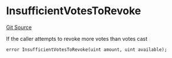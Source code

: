# InsufficientVotesToRevoke
[Git Source](https://github.com/FloorDAO/floor-v2/blob/fd4de86a192de96d73fe2e56a84ec542b57b1c69/src/contracts/voting/SweepWars.sol)

If the caller attempts to revoke more votes than votes cast


```solidity
error InsufficientVotesToRevoke(uint amount, uint available);
```

